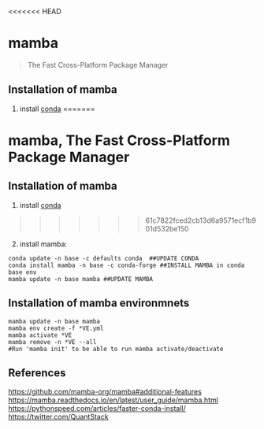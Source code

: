 <<<<<<< HEAD
# mamba
> The Fast Cross-Platform Package Manager

## Installation of mamba
1. install [conda](../conda)
=======
# mamba, The Fast Cross-Platform Package Manager

## Installation of mamba
1. install [conda](conda)
>>>>>>> 61c7822fced2cb13d6a9571ecf1b901d532be150
2. install mamba:

```
conda update -n base -c defaults conda  ##UPDATE CONDA
conda install mamba -n base -c conda-forge ##INSTALL MAMBA in conda base env
mamba update -n base mamba ##UPDATE MAMBA
```

## Installation of mamba environmnets
```
mamba update -n base mamba
mamba env create -f *VE.yml
mamba activate *VE
mamba remove -n *VE --all
#Run 'mamba init' to be able to run mamba activate/deactivate
```


## References
https://github.com/mamba-org/mamba#additional-features  
https://mamba.readthedocs.io/en/latest/user_guide/mamba.html  
https://pythonspeed.com/articles/faster-conda-install/  
https://twitter.com/QuantStack   




